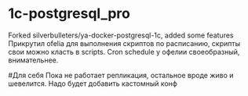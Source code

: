 # 1c-postgresql_pro
Forked silverbulleters/ya-docker-postgresql-1c, added some features
Прикрутил ofelia для выполнения скриптов по расписанию, скрипты свои можно класть в scripts. Cron schedule у офелии своеобразный, внимательнее.

#Для себя
Пока не работает репликация, остальное вроде живо и шевелится.
Надо будет добавить кастомный конф
